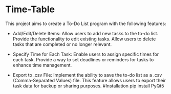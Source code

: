 # Time-Table
This project aims to create a To-Do List program with the following features:

- Add/Edit/Delete Items:
    Allow users to add new tasks to the to-do list.
    Provide the functionality to edit existing tasks.
    Allow users to delete tasks that are completed or no longer relevant.

- Specify Time for Each Task:
    Enable users to assign specific times for each task.
    Provide a way to set deadlines or reminders for tasks to enhance time management.

- Export to .csv File:
    Implement the ability to save the to-do list as a .csv (Comma-Separated Values) file.
    This feature allows users to export their task data for backup or sharing purposes.
#Installation
pip install PyQt5
